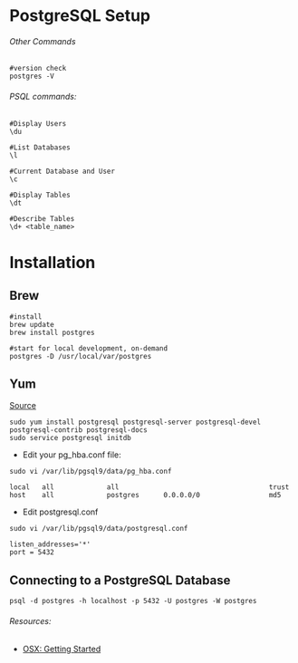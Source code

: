 # PostgreSQL Setup
###### Other Commands
```ssh
#version check
postgres -V
```

###### PSQL commands:
```ssh
#Display Users
\du

#List Databases
\l

#Current Database and User
\c

#Display Tables
\dt

#Describe Tables
\d+ <table_name>
```


# Installation
## Brew
```ssh
#install
brew update
brew install postgres

#start for local development, on-demand
postgres -D /usr/local/var/postgres
```

## Yum
[Source](https://github.com/snowplow/snowplow/wiki/Setting-up-PostgreSQL)
```ssh
sudo yum install postgresql postgresql-server postgresql-devel postgresql-contrib postgresql-docs
sudo service postgresql initdb
```

- Edit your pg_hba.conf file:
```ssh
sudo vi /var/lib/pgsql9/data/pg_hba.conf

local   all             all                                     trust
host    all             postgres      0.0.0.0/0                 md5
```
- Edit postgresql.conf
```ssh
sudo vi /var/lib/pgsql9/data/postgresql.conf

listen_addresses='*'
port = 5432
```

## Connecting to a PostgreSQL Database
```ssh
psql -d postgres -h localhost -p 5432 -U postgres -W postgres
```

###### Resources:
- [OSX: Getting Started](https://www.codementor.io/devops/tutorial/getting-started-postgresql-server-mac-osx)
